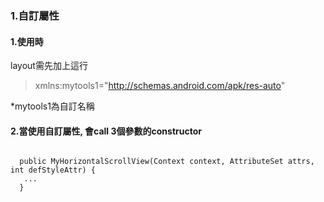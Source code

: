 ### 1.自訂屬性

#### 1.使用時
layout需先加上這行
>xmlns:mytools1="http://schemas.android.com/apk/res-auto"

  *mytools1為自訂名稱
  
  #### 2.當使用自訂屬性, 會call 3個參數的constructor  
  
  <pre><code>
  public MyHorizontalScrollView(Context context, AttributeSet attrs, int defStyleAttr) {
   ...
  }
  <code><pre>
